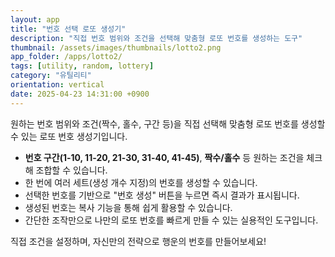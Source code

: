 ```yaml
---
layout: app
title: "번호 선택 로또 생성기"
description: "직접 번호 범위와 조건을 선택해 맞춤형 로또 번호를 생성하는 도구"
thumbnail: /assets/images/thumbnails/lotto2.png
app_folder: /apps/lotto2/
tags: [utility, random, lottery]
category: "유틸리티"
orientation: vertical
date: 2025-04-23 14:31:00 +0900
---
```


원하는 번호 범위와 조건(짝수, 홀수, 구간 등)을 직접 선택해 맞춤형 로또 번호를 생성할 수 있는 로또 번호 생성기입니다.

- **번호 구간(1-10, 11-20, 21-30, 31-40, 41-45)**, **짝수/홀수** 등 원하는 조건을 체크해 조합할 수 있습니다.
- 한 번에 여러 세트(생성 개수 지정)의 번호를 생성할 수 있습니다.
- 선택한 번호를 기반으로 "번호 생성" 버튼을 누르면 즉시 결과가 표시됩니다.
- 생성된 번호는 복사 기능을 통해 쉽게 활용할 수 있습니다.
- 간단한 조작만으로 나만의 로또 번호를 빠르게 만들 수 있는 실용적인 도구입니다.

직접 조건을 설정하며, 자신만의 전략으로 행운의 번호를 만들어보세요!
